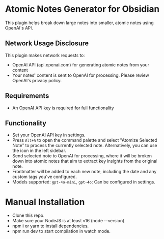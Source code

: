 # Atomic Notes Generator for Obsidian

This plugin helps break down large notes into smaller, atomic notes using OpenAI's API.

## Network Usage Disclosure
This plugin makes network requests to:
- OpenAI API (api.openai.com) for generating atomic notes from your content
- Your notes' content is sent to OpenAI for processing. Please review OpenAI's privacy policy.

## Requirements
- An OpenAI API key is required for full functionality

## Functionality
- Set your OpenAI API key in settings.
- Press `Alt+A` to open the command palette and select "Atomize Selected Note" to process the currently selected note. Alternatively, you can use the icon in the left sidebar.
- Send selected note to OpenAI for processing, where it will be broken down into atomic notes that aim to extract key insights from the original note.
- Frontmatter will be added to each new note, including the date and any custom tags you've configured.
- Models supported: `gpt-4o-mini`, `gpt-4o`; Can be configured in settings.

# Manual Installation
- Clone this repo.
- Make sure your NodeJS is at least v16 (node --version).
- npm i or yarn to install dependencies.
- npm run dev to start compilation in watch mode.
